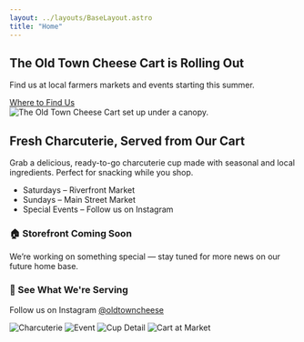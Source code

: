 ```yaml
---
layout: ../layouts/BaseLayout.astro
title: "Home"
---
```


<!-- Hero Section -->
<section class="bg-ironRust text-wheat px-20 py-10 shadow text-center">
  <h2 class="text-4xl text-white font-bold mb-2">The Old Town Cheese Cart is Rolling Out</h2>
  <p class="text-lg mb-4">Find us at local farmers markets and events starting this summer.</p>
  <a href="/contact" class="bg-wheat text-ironRust px-4 py-2 rounded hover:bg-wheat hover:text-forestGreen hover:outline-2 hover:outline-offset-2 hover:outline-forestGreen transition">
    Where to Find Us
  </a>
</section>

<!-- Mobile Cart Feature -->
<section class="px-10 md:flex">
  <img src="placeholder.jpg" alt="The Old Town Cheese Cart set up under a canopy." class="p-10 rounded shadow flex-1/2 order-last">
  <div class="p-10 flex-1/2">
    <h2 class="text-2xl font-semibold text-stone-800 mb-2">Fresh Charcuterie, Served from Our Cart</h3>
    <p class="mb-4 text-stone-700">
      Grab a delicious, ready-to-go charcuterie cup made with seasonal and local ingredients. Perfect for snacking while you shop.
    </p>
    <ul class="list-disc list-inside text-stone-700">
      <li>Saturdays – Riverfront Market</li>
      <li>Sundays – Main Street Market</li>
      <li>Special Events – Follow us on Instagram</li>
    </ul>
  </div>
  
</section>

<!-- Storefront Teaser -->
<section class="bg-wheat p-6 md:px-50 text-center">
  <h3 class="text-xl text-stone-700 font-semibold mb-2">🏠 Storefront Coming Soon</h3>
  <p class="text-stone-700">We’re working on something special — stay tuned for more news on our future home base.</p>
</section>

<!-- Social Feed Placeholder -->
<section class="mt-12 text-center">
  <h3 class="text-xl text-stone-700 font-semibold mb-4">📸 See What We're Serving</h3>
  <p class="text-stone-700 mb-4">Follow us on Instagram <a href="https://instagram.com/oldtowncheese" class="text-blue-600 underline">@oldtowncheese</a></p>
  <!-- You could embed a feed here or use static preview images -->
  <div class="grid grid-cols-2 md:grid-cols-4 gap-4 px-20">
    <img src="/placeholder1.jpg" alt="Charcuterie" class="rounded shadow" />
    <img src="/placeholder2.jpg" alt="Event" class="rounded shadow" />
    <img src="/placeholder3.jpg" alt="Cup Detail" class="rounded shadow" />
    <img src="/placeholder4.jpg" alt="Cart at Market" class="rounded shadow" />
  </div>
</section>